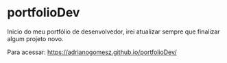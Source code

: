 # portfolioDev
Inicio do meu portfólio de desenvolvedor, irei atualizar sempre que finalizar algum projeto novo.

Para acessar: https://adrianogomesz.github.io/portfolioDev/
